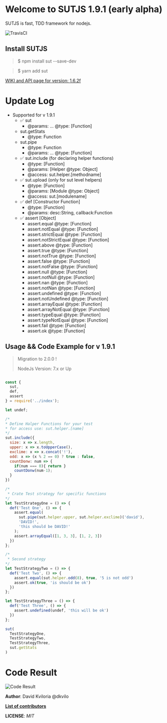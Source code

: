 # Welcome to SUTJS 1.9.1 (early alpha)

SUTJS is fast, TDD framework for nodejs.

![TravisCI](https://travis-ci.org/DatoKviloria/sut.svg?branch=master)

## Install SUTJS

> $ npm install sut --save-dev

> $ yarn add sut

[WIKI and API page for version: 1.6.2f](https://sutjs.github.io/docs/)

# Update Log

- Supported for v 1.9.1
  - :white_check_mark: sut
    - @params: ... @type: [Function]
  - sut.getStats
    - @type: Function
  - sut.pipe
    - @type: Function
    - @params: ... @type: [Function]
  - :white_check_mark: sut.include (for declaring helper functions)
    - @type: [Function]
    - @params: [Helper @type: Object]
    - @access: sut.helper.[methodname]    
  - :white_check_mark: sut.upload (only for sut level helpers)
    - @type: [Function]
    - @params: [Module @type: Object]
    - @access: sut.[modulename]
  - :white_check_mark: def [Constructor Function]
    - @type: [Function]
    - @params: desc:String, callback:Function
  - :white_check_mark: assert [Object]
    - assert.equal @type: [Function]
    - assert.notEqual @type: [Function]
    - assert.strictEqual @type: [Function]
    - assert.notStrictEqual @type: [Function]
    - assert.above @type: [Function]
    - assert.true @type: [Function]
    - assert.notTrue @type: [Function]
    - assert.false @type: [Function]
    - assert.notFalse @type: [Function]
    - assert.null @type: [Function]
    - assert.notNull @type: [Function]
    - assert.nan @type: [Function]
    - assert.notNan @type: [Function]
    - assert.undefined @type: [Function]
    - assert.notUndefined @type: [Function]
    - assert.arrayEqual @type: [Function]
    - assert.arrayNotEqual @type: [Function]
    - assert.typeEqual @type: [Function]
    - assert.typeNotEqual @type: [Function]
    - assert.fail @type: [Function]
    - assert.ok @type: [Function]


## Usage && Code Example for v 1.9.1

> Migration to 2.0.0 !
>
> NodeJs Version: 7.x or Up

```javascript

const {
  sut,
  def,
  assert
} = require('../index');

let undef;

/*
* Define Halper Functions for your test
* for access use: sut.helper.[name]
*/
sut.include({
  size: x => x.length,
  upper: x => x.toUpperCase(),
  exclime: x => x.concat('!'),
  odd: x => (x % 2 == 0) ? true : false,
  countDonw: num => {
    if(num === 0){ return }
    countDonw(num-1);
  }
})

/*
 * Crate Test strategy for specific functions
*/
let TestStrategyOne = () => {
  def('Test One', () => {
    assert.equal(
      sut.pipe(sut.helper.upper, sut.helper.exclime)('david'),
      'DAVID!',
      'this should be DAVID!'
    );
    assert.arrayEqual([1, 3, 3], [1, 2, 3])
  })
};

/*
 * Second strategy
*/
let TestStrategyTwo = () => {
  def('Test Two', () => {
    assert.equal(sut.helper.odd(8), true, '5 is not odd')
    assert.ok(true, 'is should be ok')
  })
};

let TestStrategyThree = () => {
  def('Test Three', () => {
    assert.undefined(undef, 'this will be ok')
  })
};

sut(
  TestStrategyOne,
  TestStrategyTwo,
  TestStrategyThree,
  sut.getStats
)

```
# Code Result
![Code Result](http://i.imgur.com/IIu0kPX.png)

**Author**: David Kviloria @dkvilo

[**List of contributors**](https://github.com/dkvilo/sut/community)

**LICENSE**: *MIT*
